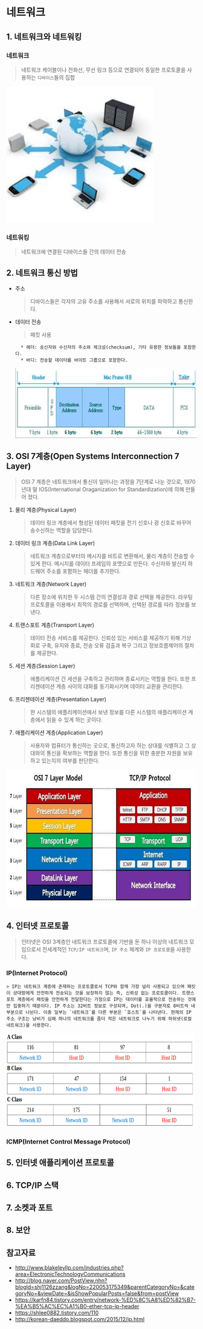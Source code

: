 # 네트워크

## 1. 네트워크와 네트워킹

### 네트워크
> 네트워크 케이블이나 전화선, 무선 링크 등으로 연결되어 동일한 프로토콜을 사용하는 `디바이스`들의 집합

<img src="../img/network.jpeg" width="390" height="360" />
    
### 네트워킹
> 네트워크에 연결된 디바이스들 간의 데이터 전송



## 2. 네트워크 통신 방법
- 주소  
    > 디바이스들은 각자의 고유 주소를 사용해서 서로의 위치를 파악하고 통신한다.
  
- 데이터 전송
    > 패킷 사용
    
        * 헤더: 송신자와 수신자의 주소와 체크섬(checksum), 기타 유용한 정보들을 포함한다.        
        * 바디: 전송할 데이터를 바이트 그룹으로 포함한다.
    
  <img src="../img/packet.jpeg" width="647" height="184" />



## 3. OSI 7계층(Open Systems Interconnection 7 Layer)
> OSI 7 계층은 네트워크에서 통신이 일어나는 과정을 7단계로 나눈 것으로, 1970년대 말 IOS(International Oraganization for Standardization)에 의해 만들어 졌다.

1. 물리 계층(Physical Layer)
    > 데이터 링크 계층에서 형성된 데이터 패킷을 전기 신호나 광 신호로 바꾸어 송수신하는 역할을 담당한다.
   
2. 데이터 링크 계층(Data Link Layer)
    > 네트워크 계층으로부터의 메시지를 비트로 변환해서, 물리 계층이 전송할 수 있게 한다. 
    메시지를 데이터 프레임의 포맷으로 만든다. 
    수신자와 발신지 하드웨어 주소를 포함하는 헤더를 추가한다.

3. 네트워크 계층(Network Layer)
    > 다른 장소에 위치한 두 시스템 간의 연결성과 경로 선택을 제공한다. 라우팅 프로토콜을 이용해서 최적의 경로를 선택하며, 선택된 경로를 따라 정보를 보낸다.
  
4. 트랜스포트 계층(Transport Layer)
    > 데이터 전송 서비스를 제공한다. 신뢰성 있는 서비스를 제공하기 위해 가상 회로 구축, 유지와 종료, 전송 오류 검출과 복구 그리고 정보흐름제어의 절차를 제공한다.

5. 세션 계층(Session Layer)
    > 애플리케이션 간 세션을 구축하고 관리하며 종료시키는 역할을 한다. 또한 프리젠테이션 계층 사이의 대화를 동기화시키며 데이터 교환을 관리한다.

6. 프리젠테이션 계층(Presentation Layer)
    > 한 시스템의 애플리케이션에서 보낸 정보를 다른 시스템의 애플리케이션 계층에서 읽을 수 있게 하는 곳이다.

7. 애플리케이션 계층(Application Layer)
    > 사용자와 컴퓨터가 통신하는 곳으로, 통신하고자 하는 상대를 식별하고 그 상대와의 통신을 확보하는 역할을 한다. 또한 통신을 위한 충분한 자원을 보유하고 있는지의 여부를 판단한다.

<img src="../img/osi_7layer.jpeg" width="721" height="364" />



## 4. 인터넷 프로토콜
> 인터넷은 OSI 3계층인 네트워크 프로토콜에 기반을 둔 하나 이상의 네트워크 모임으로서 전세계적인 `TCP/IP 네트워크`며, `IP 주소` 체계와 `IP 프로토콜`을 사용한다. 

### IP(Internet Protocol)
    > IP는 네트워크 계층에 존재하는 프로토콜로서 TCP와 함께 가장 널리 사용되고 있으며 패킷이 상대방에게 안전하게 전송되는 것을 보장하지 않는 즉, 신뢰성 없는 프로토콜이다. 트랜스포트 계층에서 패킷을 안전하게 전달한다는 가정으로 IP는 데이터를 효율적으로 전송하는 것에만 집중하기 때문이다. IP 주소는 32비트 정보로 구성되며, Dot(.)을 구분자로 8비트씩 네 부분으로 나뉜다. 이중 일부는 `네트워크`를 다른 부분은 `호스트`를 나타낸다. 현재의 IP 주소 구조는 낭비가 심해 하나의 네트워크를 좀더 작은 네트워크로 나누기 위해 하위넷(로컬 네트워크)을 사용한다.
        
<img src="../img/ip_address.png" width="500" height="250" />
    
### ICMP(Internet Control Message Protocol)


## 5. 인터넷 애플리케이션 프로토콜


## 6. TCP/IP 스택


## 7. 소켓과 포트


## 8. 보안


## 참고자료
* http://www.blakeleyllp.com/industries.php?area=ElectronicTechnologyCommunications
* http://blog.naver.com/PostView.nhn?blogId=shj1126zzang&logNo=220053175349&parentCategoryNo=&categoryNo=&viewDate=&isShowPopularPosts=false&from=postView
* https://karfn84.tistory.com/entry/network-%ED%8C%A8%ED%82%B7-%EA%B5%AC%EC%A1%B0-ether-tcp-ip-header
* https://shlee0882.tistory.com/110
* http://korean-daeddo.blogspot.com/2015/12/ip.html